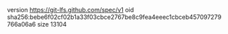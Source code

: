 version https://git-lfs.github.com/spec/v1
oid sha256:bebe6f02cf02b1a33f03cbce2767be8c9fea4eeec1cbceb457097279766a06a6
size 13104
